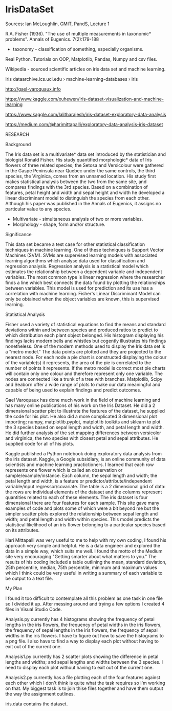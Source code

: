 # IrisDataSet
Sources:
Ian McLoughlin, GMIT, PandS, Lecture 1

R.A. Fisher (1936). "The use of multiple measurements in taxonomic* problems". Annals of Eugenics. 7(2):179-188
* taxonomy - classification of something, especially organisms.

Real Python. Tutorials on OOP, Matplotlib, Pandas, Numpy and csv files.

Wikipedia - sourced scientific articles on iris data set and machine learning.

Iris dataarchive.ics.uci.edu › machine-learning-databases › iris 

http://gael-varoquaux.info

https://www.kaggle.com/xuhewen/iris-dataset-visualization-and-machine-learning

https://www.kaggle.com/lalitharajesh/iris-dataset-exploratory-data-analysis

https://medium.com/@harimittapalli/exploratory-data-analysis-iris-dataset



RESEARCH

Background

The Iris data set is a multivariate* data set introduced by the statistician and biologist Ronald Fisher. 
His study quantified morphologic* data of Iris flowers of three related species; the Setosa and Versicolour were
gathered in the Gaspe Peninsula near Quebec under the same controls, the third species, the Virginica, comes from an 
unnamed location.  His study first makes statistical analysis between the two from the same site, and compares findings
with the 3rd species.  Based on a combination of features, petal height and width and sepal height and width he developed a 
linear discriminant model to distinguish the species from each other. Although his paper was published in the Annals of 
Eugenics, it assigns no particular value to any species.  

* Multivariate - simultaneous analysis of two or more variables.
* Morphology - shape, form and/or structure.

Significance

This data set became a test case for other statistical classification techniques in machine learning. One of these techniques
is Support Vector Machines (SVM). SVMs are supervised learning models with associated learning algorithms which analyse data
used for classification and regression analysis. Regression analysis is a statistical model which estimates the relationship between a dependent variable and independent variables.  The most common type is linear regression where the researcher finds a line which best connects the data found by plotting the relationships between variables.  This model is used for prediction and its use has a correlation with machine learning.  Fisher's Linear Discriminant Model can only be obtained when the object variables are known, this is supervised learning.

Statistical Analysis

Fisher used a variety of statistical equations to find the means and standard deviations within and between species and produced 
ratios to predict to which distribution each plant object belonged.  His histogram displaying his findings lacks modern bells and whistles but cogently illustrates his findings nonetheless. One of the modern methods used to display the Iris data set is a "metro model." The data points are plotted and they are projected to the nearest node. For each node a pie chart is constructed displaying the colour of the variable(s) it represents, the area of the pie is correlated to the number of points it represents.  If the metro model is correct most pie charts will contain only one colour and therefore represent only one variable.  The nodes are connected like a trunk of a tree with branches.  Matplotlib, Scipy and Seaborn offer a wide range of plots to make our data meaningful and capable of being used to explain findings and predict outcomes.

Gael Varoquaux has done much work in the field of machine learning and has many online publications of his work on the Iris Dataset.  He did a 2 dimensional scatter plot to illustrate the features of the dataset, he supplied the code for his plot.  He also did a more complicated 3 dimensional plot importing; numpy, matplotlib.pyplot, matplotlib toolkits and sklearn to plot the 3 species based on sepal length and width, and petal length and width.  He did further analysis of the set mapping differences between versicolor and virginica, the two species with closest petal and sepal attributes.  He supplied code for all of his plots.

Kaggle published a Python notebook doing exploratory data analysis from the iris dataset. Kaggle, a Google subsidiary, is an online community of data scientists and machine learning practictioners.  I learned that each row represents one flower which is called an observation or sample/example/instance.  Each column, the sepal length and width; the petal length and width, is a feature or predictor/attribute/independent variable/input regressor/covariate.  The table is a 2 dimensional grid of data: the rows are individual elements of the dataset and the columns represent quantities related to each of these elements.  The iris dataset is four dimensional there are four features for each sample.  This site gave many examples of code and plots some of which were a bit beyond me but the simpler scatter plots explored the relationship between sepal length and width; and petal length and width within species.  This model predicts the statistical likelihood of an iris flower belonging to a particular species based on its attributes.  

Hari Mittapalli was very useful to me to help with my own coding, I found his approach very simple and helpful.  He is a data engineer and explored the data in a simple way, which suits me well.  I found the motto of the Medium site very encouraging "Getting smarter about what matters to you."   The results of his coding included a table outlining the mean, standard deviation, 25th percentile, median, 75th percentile, minimum and maximum values which I think could be very useful in writing a summary of each variable to be output to a text file. 

My Plan

I found it too difficult to contemplate all this problem as one task in one file so I divided it up.  After messing around and trying a few options I created 4 files in Visual Studio Code.  

Analysis.py currently has 4 histograms showing the frequency of petal lengths in the iris flowers, the frequency of petal widths in the iris flowers, the frequency of sepal lengths in the iris flowers, the frequency of sepal widths in the iris flowers.  I have to figure out how to save the histograms to a png file. I also have to find a way to display each plot without having to exit out of the current one.

Analysis1.py currently has 2 scatter plots showing the difference in petal lengths and widths; and sepal lengths and widths between the 3 species.  I need to display each plot without having to exit out of the current one.

Analysis2.py currently has a file plotting each of the four features against each other which I don't think is quite what the task requires so I'm working on that.  My biggest task is to join thise files together and have them output the way the assignment outlines.

iris.data contains the dataset.
